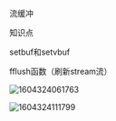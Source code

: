 流缓冲



知识点

setbuf和setvbuf

fflush函数（刷新stream流）



![1604324061763](..\images\%5CUsers%5Cdell%5CAppData%5CRoaming%5CTypora%5Ctypora-user-images%5C1604324061763.png)





![1604324111799](..\images\%5CUsers%5Cdell%5CAppData%5CRoaming%5CTypora%5Ctypora-user-images%5C1604324111799.png)